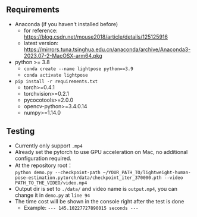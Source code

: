 ## Requirements
* Anaconda (if you haven't installed before)
  * for reference: https://blog.csdn.net/mouse2018/article/details/125125916
  * latest version: https://mirrors.tuna.tsinghua.edu.cn/anaconda/archive/Anaconda3-2023.07-2-MacOSX-arm64.pkg
* python >= 3.8
    * `conda create --name lightpose python==3.9`
    * `conda activate lightpose`
* `pip install -r requirements.txt`
  * torch>=0.4.1
  * torchvision>=0.2.1
  * pycocotools>=2.0.0 
  * opencv-python>=3.4.0.14 
  * numpy>=1.14.0
## Testing
* Currently only support `.mp4`
* Already set the pytorch to use GPU acceleration on Mac, no additional configuration required.
* At the repository root： \
`python demo.py --checkpoint-path ~/YOUR_PATH_TO/lightweight-human-pose-estimation.pytorch/data/checkpoint_iter_370000.pth --video PATH_TO_THE_VIDEO/video.mp4` 
* Output dir is set to `./data/` and video name is `output.mp4`, you can change it in `demo.py` at `line 94`
* The time cost will be shown in the console right after the test is done
  * Example: `--- 145.10227727890015 seconds ---`